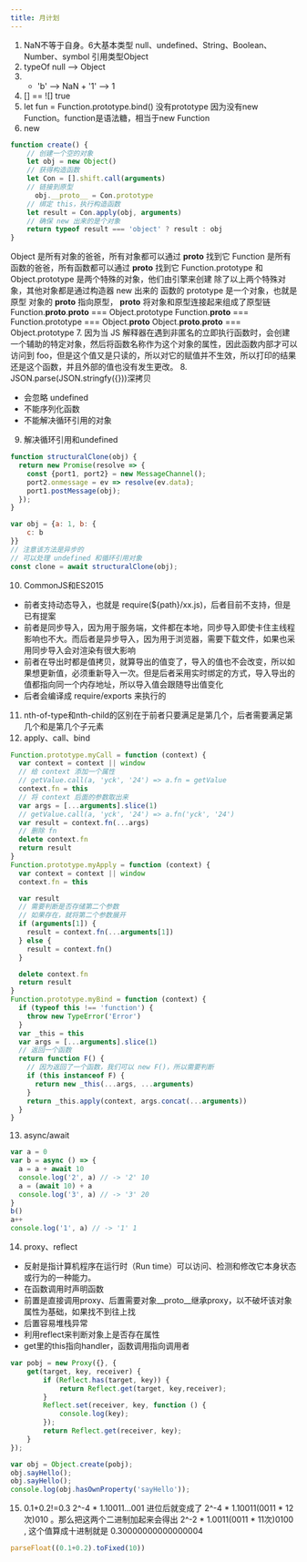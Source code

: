 ```yaml
---
title: 月计划
---
```


1. NaN不等于自身。6大基本类型 null、undefined、String、Boolean、Number、symbol 引用类型Object
2. typeOf null --> Object
3.  + 'b' --> NaN    + '1' --> 1
4. [] == ![] true
5. let fun = Function.prototype.bind() 没有prototype 因为没有new Function。function是语法糖，相当于new Function
6. new
```js
function create() {
    // 创建一个空的对象
    let obj = new Object()
    // 获得构造函数
    let Con = [].shift.call(arguments)
    // 链接到原型
	  obj.__proto__ = Con.prototype
    // 绑定 this，执行构造函数
    let result = Con.apply(obj, arguments)
    // 确保 new 出来的是个对象
    return typeof result === 'object' ? result : obj
}
```
Object 是所有对象的爸爸，所有对象都可以通过 __proto__ 找到它
Function 是所有函数的爸爸，所有函数都可以通过 __proto__ 找到它
Function.prototype 和 Object.prototype 是两个特殊的对象，他们由引擎来创建
除了以上两个特殊对象，其他对象都是通过构造器 new 出来的
函数的 prototype 是一个对象，也就是原型
对象的 __proto__ 指向原型， __proto__ 将对象和原型连接起来组成了原型链
Function.__proto__.__proto__ === Object.prototype
Function.__proto__ === Function.prototype === Object.__proto__
Object.__proto__.__proto__ === Object.prototype
7. 因为当 JS 解释器在遇到非匿名的立即执行函数时，会创建一个辅助的特定对象，然后将函数名称作为这个对象的属性，因此函数内部才可以访问到 foo，但是这个值又是只读的，所以对它的赋值并不生效，所以打印的结果还是这个函数，并且外部的值也没有发生更改。
8. JSON.parse(JSON.stringfy({}))深拷贝 
  - 会忽略 undefined
  - 不能序列化函数
  - 不能解决循环引用的对象
9. 解决循环引用和undefined
```js
function structuralClone(obj) {
  return new Promise(resolve => {
    const {port1, port2} = new MessageChannel();
    port2.onmessage = ev => resolve(ev.data);
    port1.postMessage(obj);
  });
}

var obj = {a: 1, b: {
    c: b
}}
// 注意该方法是异步的
// 可以处理 undefined 和循环引用对象
const clone = await structuralClone(obj);
```
10. CommonJS和ES2015
  - 前者支持动态导入，也就是 require(${path}/xx.js)，后者目前不支持，但是已有提案
  - 前者是同步导入，因为用于服务端，文件都在本地，同步导入即使卡住主线程影响也不大。而后者是异步导入，因为用于浏览器，需要下载文件，如果也采用同步导入会对渲染有很大影响
  - 前者在导出时都是值拷贝，就算导出的值变了，导入的值也不会改变，所以如果想更新值，必须重新导入一次。但是后者采用实时绑定的方式，导入导出的值都指向同一个内存地址，所以导入值会跟随导出值变化
  - 后者会编译成 require/exports 来执行的
11. nth-of-type和nth-child的区别在于前者只要满足是第几个，后者需要满足第几个和是第几个子元素
12. apply、call、bind
```js
Function.prototype.myCall = function (context) {
  var context = context || window
  // 给 context 添加一个属性
  // getValue.call(a, 'yck', '24') => a.fn = getValue
  context.fn = this
  // 将 context 后面的参数取出来
  var args = [...arguments].slice(1)
  // getValue.call(a, 'yck', '24') => a.fn('yck', '24')
  var result = context.fn(...args)
  // 删除 fn
  delete context.fn
  return result
}
Function.prototype.myApply = function (context) {
  var context = context || window
  context.fn = this

  var result
  // 需要判断是否存储第二个参数
  // 如果存在，就将第二个参数展开
  if (arguments[1]) {
    result = context.fn(...arguments[1])
  } else {
    result = context.fn()
  }

  delete context.fn
  return result
}
Function.prototype.myBind = function (context) {
  if (typeof this !== 'function') {
    throw new TypeError('Error')
  }
  var _this = this
  var args = [...arguments].slice(1)
  // 返回一个函数
  return function F() {
    // 因为返回了一个函数，我们可以 new F()，所以需要判断
    if (this instanceof F) {
      return new _this(...args, ...arguments)
    }
    return _this.apply(context, args.concat(...arguments))
  }
}
```
13. async/await
```js
var a = 0
var b = async () => {
  a = a + await 10
  console.log('2', a) // -> '2' 10
  a = (await 10) + a
  console.log('3', a) // -> '3' 20
}
b()
a++
console.log('1', a) // -> '1' 1
```
14. proxy、reflect
  - 反射是指计算机程序在运行时（Run time）可以访问、检测和修改它本身状态或行为的一种能力。
  - 在函数调用时声明函数
  - 前置是直接调用proxy、后置需要对象__proto__继承proxy，以不破坏该对象属性为基础，如果找不到往上找
  - 后置容易堆栈异常
  - 利用reflect来判断对象上是否存在属性
  - get里的this指向handler，函数调用指向调用者
```js
var pobj = new Proxy({}, {
	get(target, key, receiver) {
		if (Reflect.has(target, key)) {
			return Reflect.get(target, key,receiver);
		}
		Reflect.set(receiver, key, function () {
			console.log(key);
		});
		return Reflect.get(receiver, key);
	}
});

var obj = Object.create(pobj);
obj.sayHello();
obj.sayHello();
console.log(obj.hasOwnProperty('sayHello'));
```
15. 0.1+0.2!=0.3
2^-4 * 1.10011...001 进位后就变成了 2^-4 * 1.10011(0011 * 12次)010 。那么把这两个二进制加起来会得出 2^-2 * 1.0011(0011 * 11次)0100 , 这个值算成十进制就是 0.30000000000000004
```js
parseFloat((0.1+0.2).toFixed(10))
```


